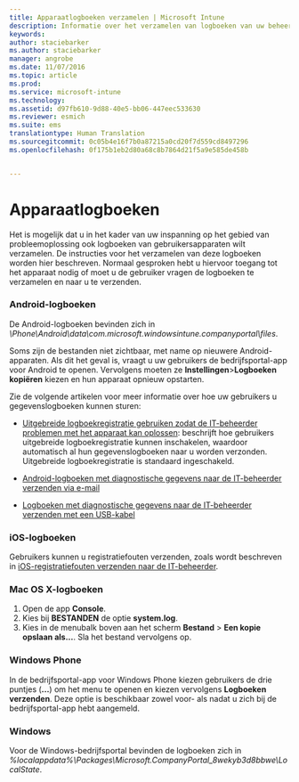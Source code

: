 ```yaml
---
title: Apparaatlogboeken verzamelen | Microsoft Intune
description: Informatie over het verzamelen van logboeken van uw beheerde apparaten.
keywords: 
author: staciebarker
ms.author: staciebarker
manager: angrobe
ms.date: 11/07/2016
ms.topic: article
ms.prod: 
ms.service: microsoft-intune
ms.technology: 
ms.assetid: d97fb610-9d88-40e5-bb06-447eec533630
ms.reviewer: esmich
ms.suite: ems
translationtype: Human Translation
ms.sourcegitcommit: 0c05b4e16f7b0a87215a0cd20f7d559cd8497296
ms.openlocfilehash: 0f175b1eb2d80a68c8b7864d21f5a9e585de458b


---
```


# <a name="device-logs"></a>Apparaatlogboeken

Het is mogelijk dat u in het kader van uw inspanning op het gebied van probleemoplossing ook logboeken van gebruikersapparaten wilt verzamelen. De instructies voor het verzamelen van deze logboeken worden hier beschreven. Normaal gesproken hebt u hiervoor toegang tot het apparaat nodig of moet u de gebruiker vragen de logboeken te verzamelen en naar u te verzenden.

### <a name="android-logs"></a>Android-logboeken
De Android-logboeken bevinden zich in *<Android Device>\Phone\Android\data\com.microsoft.windowsintune.companyportal\files*.

Soms zijn de bestanden niet zichtbaar, met name op nieuwere Android-apparaten. Als dit het geval is, vraagt u uw gebruikers de bedrijfsportal-app voor Android te openen. Vervolgens moeten ze **Instellingen**>**Logboeken kopiëren** kiezen en hun apparaat opnieuw opstarten.

Zie de volgende artikelen voor meer informatie over hoe uw gebruikers u gegevenslogboeken kunnen sturen:

- [Uitgebreide logboekregistratie gebruiken zodat de IT-beheerder problemen met het apparaat kan oplossen](/intune/enduser/use-verbose-logging-to-help-your-it-administrator-fix-device-issues-android): beschrijft hoe gebruikers uitgebreide logboekregistratie kunnen inschakelen, waardoor automatisch al hun gegevenslogboeken naar u worden verzonden. Uitgebreide logboekregistratie is standaard ingeschakeld.

- [Android-logboeken met diagnostische gegevens naar de IT-beheerder verzenden via e-mail](/intune/enduser/send-diagnostic-data-logs-to-your-it-administrator-using-email-android)

- [Logboeken met diagnostische gegevens naar de IT-beheerder verzenden met een USB-kabel](/intune/enduser/send-diagnostic-data-logs-to-your-it-administrator-using-a-usb-cable-android)

### <a name="ios-logs"></a>iOS-logboeken

Gebruikers kunnen u registratiefouten verzenden, zoals wordt beschreven in [iOS-registratiefouten verzenden naar de IT-beheerder](/intune/enduser/send-errors-to-your-it-admin-ios).

### <a name="mac-os-x-logs"></a>Mac OS X-logboeken

1. Open de app **Console**.
2. Kies bij **BESTANDEN** de optie **system.log**.
3. Kies in de menubalk boven aan het scherm **Bestand** > **Een kopie opslaan als...**. Sla het bestand vervolgens op.

### <a name="windows-phone"></a>Windows Phone

In de bedrijfsportal-app voor Windows Phone kiezen gebruikers de drie puntjes (**...**) om het menu te openen en kiezen vervolgens **Logboeken verzenden**. Deze optie is beschikbaar zowel voor- als nadat u zich bij de bedrijfsportal-app hebt aangemeld.

### <a name="windows"></a>Windows

Voor de Windows-bedrijfsportal bevinden de logboeken zich in *%localappdata%\Packages\Microsoft.CompanyPortal_8wekyb3d8bbwe\LocalState*.



<!--HONumber=Nov16_HO5-->


